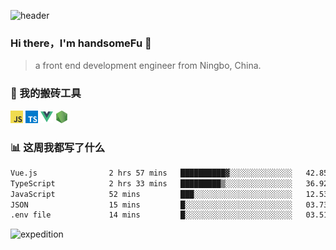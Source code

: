 ![header](https://raw.githubusercontent.com/fzq1998/fzq1998/master/header.png)

### Hi there，I'm handsomeFu 👋

> a front end development engineer from Ningbo, China.

### 🔧 我的搬砖工具
<code><img height="20" src="https://raw.githubusercontent.com/github/explore/80688e429a7d4ef2fca1e82350fe8e3517d3494d/topics/javascript/javascript.png" alt="javascript"></code>
<code><img height="20" src="https://raw.githubusercontent.com/github/explore/80688e429a7d4ef2fca1e82350fe8e3517d3494d/topics/typescript/typescript.png" alt="typescript"></code>
<code><img height="20" src="https://raw.githubusercontent.com/github/explore/80688e429a7d4ef2fca1e82350fe8e3517d3494d/topics/vue/vue.png" alt="vue"></code>
<code><img height="20" src="https://raw.githubusercontent.com/github/explore/80688e429a7d4ef2fca1e82350fe8e3517d3494d/topics/nodejs/nodejs.png" alt="nodejs"></code>



### 📊 这周我都写了什么
<!--START_SECTION:waka-->

```txt
Vue.js                2 hrs 57 mins   ██████████▓░░░░░░░░░░░░░░   42.85 %
TypeScript            2 hrs 33 mins   █████████▒░░░░░░░░░░░░░░░   36.92 %
JavaScript            52 mins         ███░░░░░░░░░░░░░░░░░░░░░░   12.53 %
JSON                  15 mins         █░░░░░░░░░░░░░░░░░░░░░░░░   03.73 %
.env file             14 mins         █░░░░░░░░░░░░░░░░░░░░░░░░   03.51 %
```

<!--END_SECTION:waka-->


![expedition](https://raw.githubusercontent.com/fzq1998/fzq1998/master/expedition.gif)

